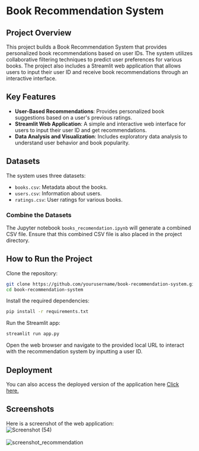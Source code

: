 # Book Recommendation System

## Project Overview

This project builds a Book Recommendation System that provides personalized book recommendations based on user IDs. The system utilizes collaborative filtering techniques to predict user preferences for various books. The project also includes a Streamlit web application that allows users to input their user ID and receive book recommendations through an interactive interface.

## Key Features

- **User-Based Recommendations**: Provides personalized book suggestions based on a user's previous ratings.
- **Streamlit Web Application**: A simple and interactive web interface for users to input their user ID and get recommendations.
- **Data Analysis and Visualization**: Includes exploratory data analysis to understand user behavior and book popularity.

## Datasets

The system uses three datasets:

- `books.csv`: Metadata about the books.
- `users.csv`: Information about users.
- `ratings.csv`: User ratings for various books.



### Combine the Datasets

The Jupyter notebook `books_recomendation.ipynb` will generate a combined CSV file. Ensure that this combined CSV file is also placed in the project directory.

## How to Run the Project


Clone the repository:

```bash
git clone https://github.com/yourusername/book-recommendation-system.git
cd book-recommendation-system
```
Install the required dependencies:

```bash
pip install -r requirements.txt
```
Run the Streamlit app:
```bash
streamlit run app.py
```
Open the web browser and navigate to the provided local URL to interact with the recommendation system by inputting a user ID.

## Deployment
You can also access the deployed version of the application here [Click here.](https://books-recommendation.streamlit.app/)

## Screenshots
Here is a screenshot of the web application:
<br>
![Screenshot (54)](https://github.com/user-attachments/assets/47c8ebad-4f72-4176-872a-1a15d1ff41b9)
<br><br>
![screenshot_recommendation](https://github.com/user-attachments/assets/964770ab-9321-455e-b06f-f2e6fa81f9fd)



